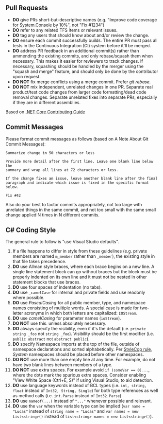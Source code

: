 ## Pull Requests

- **DO** give PRs short-but-descriptive names (e.g. "Improve code coverage for System.Console by 10%", not "Fix #1234")
- **DO** refer to any related TFS Items or relevant issues.
- **DO** tag any users that should know about and/or review the change.
- **DO** ensure each commit successfully builds. The entire PR must pass all tests in the Continuous Integration (CI) system before it'll be merged.
- **DO** address PR feedback in an additional commit(s) rather than ammending the existing commits, and only rebase/squash them when necessary. This makes it easier for reviewers to track changes. If necessary, squashing should be handled by the merger using the "squash and merge" feature, and should only be done by the contributor upon request.
- **DO NOT** fix merge conflicts using a merge commit. Prefer *git rebase*.
- **DO NOT** mix independent, unrelated changes in one PR. Separate real product/test code changes from larger code formatting/dead code removal changes. Separate unrelated fixes into separate PRs, especially if they are in different assemblies.

Based on [.NET Core Contributing Guide](https://github.com/dotnet/corefx/blob/master/Documentation/project-docs/contributing.md)

## Commit Messages

Please format commit messages as follows (based on A Note About Git Commit Messages):

```
Summarize change in 50 characters or less

Provide more detail after the first line. Leave one blank line below the
summary and wrap all lines at 72 characters or less.

If the change fixes an issue, leave another blank line after the final
paragraph and indicate which issue is fixed in the specific format
below.

Fix #42
```

Also do your best to factor commits appropriately, not too large with unrelated things in the same commit, and not too small with the same small change applied N times in N different commits.

## C# Coding Style

The general rule to follow is "use Visual Studio defaults".
1. If a file happens to differ in style from these guidelines (e.g. private members are named `m_member` rather than `_member`), the existing style in that file takes precedence.
1. **DO** use Allman style braces, where each brace begins on a new line. A single line statement block can go without braces but the block must be properly indented on its own line and it must not be nested in other statement blocks that use braces.
1. **DO** use four spaces of indentation (no tabs).
1. **DO** use `_camelCase` for internal and private fields and use readonly where possible. 
1. **DO** use *PascalCasing* for all public member, type, and namespace names consisting of multiple words. A special case is made for two-letter acronyms in which both letters are capitalized: `IOStream`.
1. **DO** use *camelCasing* for parameter names (`ioStream`).
1. **DO NOT** use this. unless absolutely necessary.
1. **DO** always specify the visibility, even if it's the default (i.e. `private string _foo` not `string _foo`). Visibility should be the first modifier (i.e. `public abstract` not `abstract public`).
1. **DO** specify Namespace imports at the top of the file, outside of namespace declarations and sorted alphabetically. Per [StyleCop rule](http://stylecop.soyuz5.com/SA1210.html), *System* namespaces should be placed before other namespaces.
1. **DO NOT** use more than one empty line at any time. For example, do not have two blank lines between members of a type.
1. **DO NOT** use extra spaces. For example avoid `if (someVar == 0)...`, where the dots mark the spurious extra spaces. Consider enabling "View White Space (Ctrl+E, S)" if using Visual Studio, to aid detection.
1. **DO** use language keywords instead of BCL types (i.e. `int, string, float` instead of `Int32, String, Single`) for both type references as well as method calls (i.e. `int.Parse` instead of `Int32.Parse`)
1. **DO** use `nameof(...)` instead of `"..."` whenever possible and relevant.
1. **DO** use the `var` when the variable type can be implied (`var name = "Lucas"` instead of `string name = "Lucas"` and `var names = new List<string>()` instead of `List<string> names = new List<string>()`).
